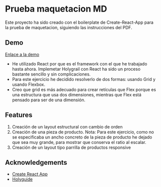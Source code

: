 
# Prueba maquetacion MD

Este proyecto ha sido creado con el boilerplate de Create-React-App para la prueba de maquetacion, siguiendo las instrucciones del PDF.

## Demo

[Enlace a la demo](https://yumyum0035.github.io/md-maqueta-prueba/index.html)

- He utilizado React por que es el framework con el que he trabajado hasta ahora. Implemetar Holygrail con React ha sido un proceso bastante sencillo y sin complicaciones.
- Para este ejercicio he decidido resolverlo de dos formas: usando Grid y usando Flexbox.
- Creo que grid es más adecuado para crear retículas que Flex porque es una estructura que usa dos dimensiones, mientras que Flex está pensado para ser de una dimensión.

## Features
1. Creación de un layout estructural con cambio de orden
2. Creación de una pieza de producto. Nota: Para este ejercicio, como no se especificaba un ancho concreto de la pieza de producto he dejado que sea muy grande, para mostrar que conserva el ratio al escalar.
3. Creación de un layout tipo parrilla de productos responsive


## Acknowledgements

 - [Create React App](https://github.com/facebook/create-react-app)
 - [Holyguide](https://holyguide.es/)
